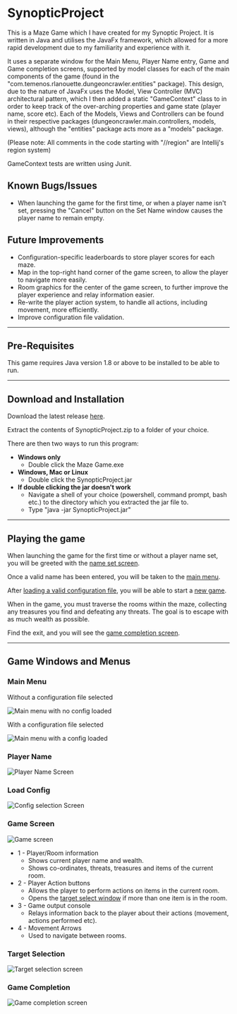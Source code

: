 # __SynopticProject__

This is a Maze Game which I have created for my Synoptic Project. It is written in Java and utilises the JavaFx framework, which allowed for a more rapid development due to my familiarity and experience with it.

It uses a separate window for the Main Menu, Player Name entry, Game and Game completion screens, supported by model classes for each of the main components of the game (found in the "com.temenos.rlanouette.dungeoncrawler.entities" package). This design, due to the nature of JavaFx uses the Model, View Controller (MVC) architectural pattern, which I then added a static "GameContext" class to in order to keep track of the over-arching properties and game state (player name, score etc). Each of the Models, Views and Controllers can be found in their respective packages (dungeoncrawler.main.controllers, models, views), although the "entities" package acts more as a "models" package.

(Please note: All comments in the code starting with "//region" are Intellij's region system)

GameContext tests are written using Junit.

## __Known Bugs/Issues__

- When launching the game for the first time, or when a player name isn't set, pressing the "Cancel" button on the Set Name window causes the player name to remain empty.

## __Future Improvements__

- Configuration-specific leaderboards to store player scores for each maze.
- Map in the top-right hand corner of the game screen, to allow the player to navigate more easily.
- Room graphics for the center of the game screen, to further improve the player experience and relay information easier.
- Re-write the player action system, to handle all actions, including movement, more efficiently.
- Improve configuration file validation.

---

## __Pre-Requisites__

This game requires Java version 1.8 or above to be installed to be able to run.

---

## __Download and Installation__

Download the latest release [here](https://github.com/Rikelek1/SynopticProject/releases).

Extract the contents of SynopticProject.zip to a folder of your choice.

There are then two ways to run this program:

- __Windows only__
  - Double click the Maze Game.exe
- __Windows, Mac or Linux__
  - Double click the SynopticProject.jar
- __If double clicking the jar doesn't work__
  - Navigate a shell of your choice (powershell, command prompt, bash etc.) to the directory which you extracted the jar file to.
  - Type "java -jar SynopticProject.jar"

---

## __Playing the game__

When launching the game for the first time or without a player name set, you will be greeted with the [name set screen](#player-name).

Once a valid name has been entered, you will be taken to the [main menu](#main-menu).

After [loading a valid configuration file](#load-config), you will be able to start a [new game](#game-screen).

When in the game, you must traverse the rooms within the maze, collecting any treasures you find and defeating any threats. The goal is to escape with as much wealth as possible.

Find the exit, and you will see the [game completion screen](#game-completion).

---

## __Game Windows and Menus__

### __Main Menu__

Without a configuration file selected

![Main menu with no config loaded](/res/readme/main_menu_no_config.png)

With a configuration file selected

![Main menu with a config loaded](/res/readme/main_menu_config.png)

### __Player Name__

![Player Name Screen](/res/readme/player_name.png)

### __Load Config__

![Config selection Screen](/res/readme/config_file_select.png)

### __Game Screen__

![Game screen](/res/readme/game_screen.png)

- 1 - Player/Room information
  - Shows current player name and wealth.
  - Shows co-ordinates, threats, treasures and items of the current room.
- 2 - Player Action buttons
  - Allows the player to perform actions on items in the current room.
  - Opens the [target select window](#target-selection) if more than one item is in the room.
- 3 - Game output console
  - Relays information back to the player about their actions (movement, actions performed etc).
- 4 - Movement Arrows
  - Used to navigate between rooms.

### __Target Selection__

![Target selection screen](/res/readme/target_select.png)

### __Game Completion__

![Game completion screen](/res/readme/game_complete_screen.png)
